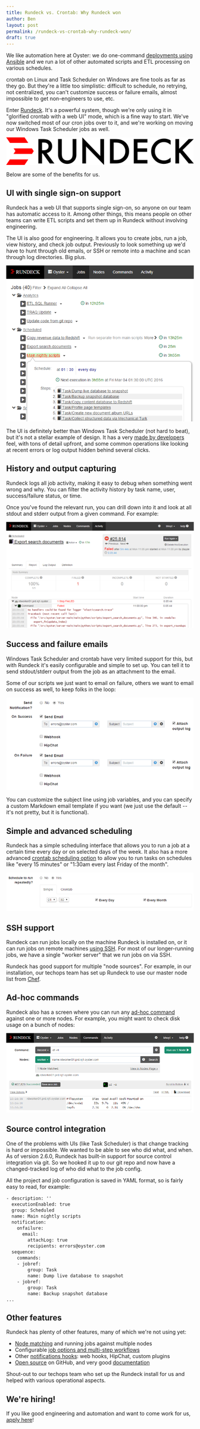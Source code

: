 ```yaml
---
title: Rundeck vs. Crontab: Why Rundeck won
author: Ben
layout: post
permalink: /rundeck-vs-crontab-why-rundeck-won/
draft: true
---
```


We like automation here at Oyster: we do one-command [deployments using Ansible](http://tech.oyster.com/using-ansible-to-restore-developer-sanity/) and we run a lot of other automated scripts and ETL processing on various schedules.

crontab on Linux and Task Scheduler on Windows are fine tools as far as they go. But they're a little too simplistic: difficult to schedule, no retrying, not centralized, you can't customize success or failure emails, almost impossible to get non-engineers to use, etc.

Enter [Rundeck](http://rundeck.org/). It's a powerful system, though we're only using it in "glorified crontab with a web UI" mode, which is a fine way to start. We've now switched most of our cron jobs over to it, and we're working on moving our Windows Task Scheduler jobs as well.

![Rundeck logo](/public/images/rundeck-logo.png)

Below are some of the benefits for us.


## UI with single sign-on support

Rundeck has a web UI that supports single sign-on, so anyone on our team has automatic access to it. Among other things, this means people on other teams can write ETL scripts and set them up in Rundeck without involving engineering.

The UI is also good for engineering. It allows you to create jobs, run a job, view history, and check job output. Previously to look something up we'd have to hunt through old emails, or SSH or remote into a machine and scan through log directories. Big plus.

![Rundeck jobs UI](/public/images/rundeck-ui.png)

The UI is definitely better than Windows Task Scheduler (not hard to beat), but it's not a stellar example of design. It has a very [made by developers](http://blog.codinghorror.com/this-is-what-happens-when-you-let-developers-create-ui/) feel, with tons of detail upfront, and some common operations like looking at recent errors or log output hidden behind several clicks.


## History and output capturing

Rundeck logs all job activity, making it easy to debug when something went wrong and why. You can filter the activity history by task name, user, success/failure status, or time.

Once you've found the relevant run, you can drill down into it and look at all stdout and stderr output from a given command. For example:

![Rundeck error output](/public/images/rundeck-error-output.png)


## Success and failure emails

Windows Task Scheduler and crontab have very limited support for this, but with Rundeck it's easily configurable and simple to set up. You can tell it to send stdout/stderr output from the job as an attachment to the email.

Some of our scripts we just want to email on failure, others we want to email on success as well, to keep folks in the loop:

![Rundeck email notifications](/public/images/rundeck-email-notifications.png)

You can customize the subject line using job variables, and you can specify a custom Markdown email template if you want (we just use the default -- it's not pretty, but it is functional).


## Simple and advanced scheduling

Rundeck has a simple scheduling interface that allows you to run a job at a certain time every day or on selected days of the week. It also has a more advanced [crontab scheduling option](http://www.quartz-scheduler.org/documentation/quartz-1.x/tutorials/crontrigger) to allow you to run tasks on schedules like "every 15 minutes" or "1:30am every last Friday of the month".

![Rundeck simple scheduling](/public/images/rundeck-simple-scheduling.png)


## SSH support

Rundeck can run jobs locally on the machine Rundeck is installed on, or it can run jobs on remote machines [using SSH](http://rundeck.org/docs/plugins-user-guide/ssh-plugins.html). For most of our longer-running jobs, we have a single "worker server" that we run jobs on via SSH.

Rundeck has good support for multiple "node sources". For example, in our installation, our techops team has set up Rundeck to use our master node list from [Chef](https://www.chef.io/chef/).


## Ad-hoc commands

Rundeck also has a screen where you can run any [ad-hoc command](http://rundeck.org/docs/manual/commands.html) against one or more nodes. For example, you might want to check disk usage on a bunch of nodes:

![Rundeck ad-hoc commands](/public/images/rundeck-ad-hoc-command.png)


## Source control integration

One of the problems with UIs (like Task Scheduler) is that change tracking is hard or impossible. We wanted to be able to see who did what, and when. As of version 2.6.0, Rundeck has built-in support for source control integration via git. So we hooked it up to our git repo and now have a changed-tracked log of who did what to the job config.

All the project and job configuration is saved in YAML format, so is fairly easy to read, for example:

```
- description: ''
  executionEnabled: true
  group: Scheduled
  name: Main nightly scripts
  notification:
    onfailure:
      email:
        attachLog: true
        recipients: errors@oyster.com
  sequence:
    commands:
    - jobref:
        group: Task
        name: Dump live database to snapshot
    - jobref:
        group: Task
        name: Backup snapshot database
...
```


## Other features

Rundeck has plenty of other features, many of which we're not using yet:

* [Node matching](http://rundeck.org/docs/manual/nodes.html) and running jobs against multiple nodes
* Configurable [job options and multi-step workflows](http://rundeck.org/docs/manual/jobs.html)
* Other [notifications hooks](http://rundeck.org/docs/developer/notification-plugin.html): web hooks, HipChat, custom plugins
* [Open source](https://github.com/rundeck/rundeck) on GitHub, and very good [documentation](http://rundeck.org/docs/index.html)

Shout-out to our techops team who set up the Rundeck install for us and helped with various operational aspects.


## We're hiring!

If you like good engineering and automation and want to come work for us, [apply here](http://www.tripadvisor.com/careers/search-jobs?job_category=6&location=19&keywords=)!
